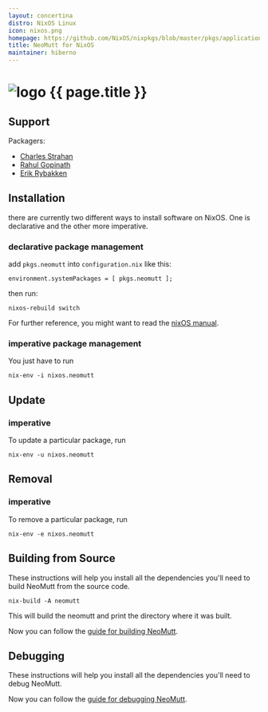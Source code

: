 ```yaml
---
layout: concertina
distro: NixOS Linux
icon: nixos.png
homepage: https://github.com/NixOS/nixpkgs/blob/master/pkgs/applications/networking/mailreaders/neomutt/default.nix
title: NeoMutt for NixOS
maintainer: hiberno
---
```


# ![logo](/images/{{page.icon}}) {{ page.title }}

## Support <a class="offset" id="support"></a>

Packagers:

- [Charles Strahan](https://github.com/cstrahan)
- [Rahul Gopinath](https://github.com/vrthra)
- [Erik Rybakken](https://github.com/erikryb)

## Installation <a class="offset" id="install"></a>

there are currently two different ways to install software on NixOS. One is declarative and the other more imperative.


### declarative package management

add `pkgs.neomutt` into `configuration.nix` like this:

```reply
environment.systemPackages = [ pkgs.neomutt ];
```

then run:

```
nixos-rebuild switch
```

For further reference, you might want to read the [nixOS manual](http://nixos.org/nixos/manual/index.html#sec-declarative-package-mgmt).


### imperative package management

You just have to run

```
nix-env -i nixos.neomutt
```


## Update <a class="offset" id="update"></a>

### imperative

To update a particular package, run

```
nix-env -u nixos.neomutt
```

## Removal <a class="offset" id="remove"></a>

### imperative

To remove a particular package, run

```
nix-env -e nixos.neomutt
```

## Building from Source <a class="offset" id="build"></a>

These instructions will help you install all the dependencies you'll need to
build NeoMutt from the source code.

```
nix-build -A neomutt
```

This will build the neomutt and print the directory where it was built.

Now you can follow the [guide for building NeoMutt](/dev/build).

## Debugging <a class="offset" id="debug"></a>

These instructions will help you install all the dependencies you'll need to
debug NeoMutt.


Now you can follow the [guide for debugging NeoMutt](/dev/debug).

